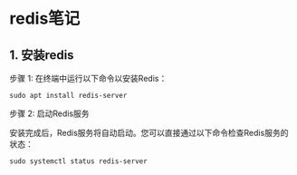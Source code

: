 # redis笔记

## 1. 安装redis

步骤 1: 在终端中运行以下命令以安装Redis：

```
sudo apt install redis-server
```



步骤 2: 启动Redis服务

安装完成后，Redis服务将自动启动。您可以直接通过以下命令检查Redis服务的状态：

```
sudo systemctl status redis-server
```
